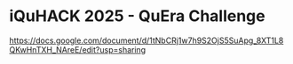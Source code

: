 # iQuHACK 2025 - QuEra Challenge

https://docs.google.com/document/d/1tNbCRj1w7h9S2OjS5SuApg_8XT1L8QKwHnTXH_NAreE/edit?usp=sharing